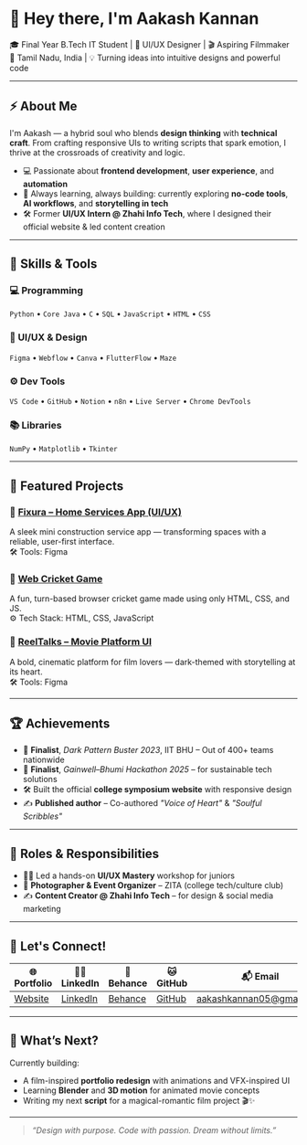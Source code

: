 # 👋 Hey there, I'm Aakash Kannan  
🎓 Final Year B.Tech IT Student | 🎨 UI/UX Designer | 🎬 Aspiring Filmmaker  
📍 Tamil Nadu, India | 💡 Turning ideas into intuitive designs and powerful code

---

## ⚡ About Me

I'm Aakash — a hybrid soul who blends **design thinking** with **technical craft**. From crafting responsive UIs to writing scripts that spark emotion, I thrive at the crossroads of creativity and logic.

- 💻 Passionate about **frontend development**, **user experience**, and **automation**
- 🧠 Always learning, always building: currently exploring **no-code tools**, **AI workflows**, and **storytelling in tech**
- 🛠 Former **UI/UX Intern @ Zhahi Info Tech**, where I designed their official website & led content creation

---

## 🚀 Skills & Tools

### 💻 Programming
`Python` • `Core Java` • `C` • `SQL` • `JavaScript` • `HTML` • `CSS`

### 🎨 UI/UX & Design
`Figma` • `Webflow` • `Canva` • `FlutterFlow` • `Maze`

### ⚙️ Dev Tools
`VS Code` • `GitHub` • `Notion` • `n8n` • `Live Server` • `Chrome DevTools`

### 📚 Libraries
`NumPy` • `Matplotlib` • `Tkinter`

---

## 🧩 Featured Projects

### 🔹 [Fixura – Home Services App (UI/UX)](https://www.behance.net/gallery/212585949/UIUX-Mobile-App)
A sleek mini construction service app — transforming spaces with a reliable, user-first interface.  
🛠 Tools: Figma

### 🔹 [Web Cricket Game](https://github.com/aakashk2005/Web-Cricket-using-HTML-CSS-JS)
A fun, turn-based browser cricket game made using only HTML, CSS, and JS.  
⚙️ Tech Stack: HTML, CSS, JavaScript

### 🔹 [ReelTalks – Movie Platform UI](https://www.behance.net/gallery/230067247/ReelTalks-A-Cinematic-UI-Experience-for-Movie-Lovers)
A bold, cinematic platform for film lovers — dark-themed with storytelling at its heart.  
🛠 Tools: Figma

---

## 🏆 Achievements

- 🥇 **Finalist**, *Dark Pattern Buster 2023*, IIT BHU – Out of 400+ teams nationwide  
- 🥈 **Finalist**, *Gainwell–Bhumi Hackathon 2025* – for sustainable tech solutions  
- 🛠 Built the official **college symposium website** with responsive design  
- ✍️ **Published author** – Co-authored _"Voice of Heart"_ & _"Soulful Scribbles"_

---

## 🎯 Roles & Responsibilities

- 🧑‍🏫 Led a hands-on **UI/UX Mastery** workshop for juniors  
- 📸 **Photographer & Event Organizer** – ZITA (college tech/culture club)  
- ✍️ **Content Creator @ Zhahi Info Tech** – for design & social media marketing

---

## 🔗 Let's Connect!

| 🌐 Portfolio | 🧑‍💼 LinkedIn | 🎨 Behance | 🐱 GitHub | 📬 Email |
|-------------|---------------|-------------|----------|----------|
| [Website](https://aakash-portfolio-b664d.web.app/) | [LinkedIn](https://www.linkedin.com/in/aakash-kannan-8b51a827b/) | [Behance](https://www.behance.net/aakashkannan) | [GitHub](https://github.com/aakashk2005) | [aakashkannan05@gmail.com](mailto:aakashkannan05@gmail.com) |

---

## 🔮 What’s Next?

Currently building:
- A film-inspired **portfolio redesign** with animations and VFX-inspired UI  
- Learning **Blender** and **3D motion** for animated movie concepts  
- Writing my next **script** for a magical-romantic film project 🎬✨

---

> _“Design with purpose. Code with passion. Dream without limits.”_

